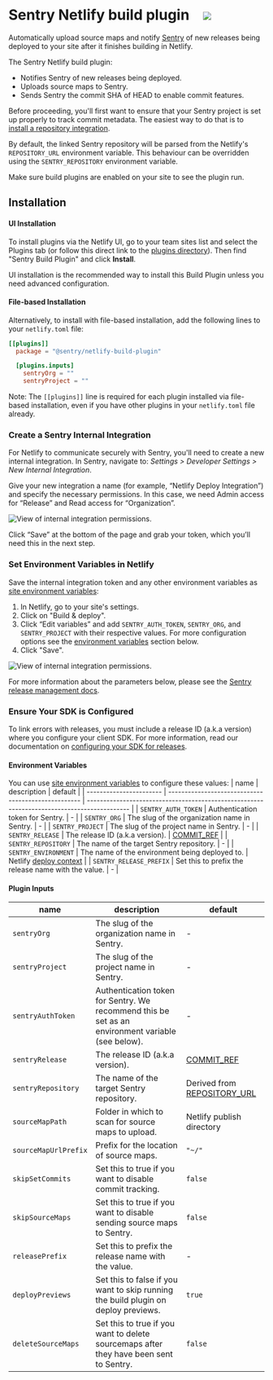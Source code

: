 # Sentry Netlify build plugin &nbsp;&nbsp;&nbsp;<a href="https://app.netlify.com/start/deploy?repository=https://github.com/getsentry/sentry-netlify-build-plugin"><img src="https://www.netlify.com/img/deploy/button.svg"></a>

Automatically upload source maps and notify [Sentry](https://sentry.io/) of new releases being deployed to your site after it finishes building in Netlify.

The Sentry Netlify build plugin:
* Notifies Sentry of new releases being deployed.
* Uploads source maps to Sentry.
* Sends Sentry the commit SHA of HEAD to enable commit features.

Before proceeding, you'll first want to ensure that your Sentry project is set up properly to track commit metadata. The easiest way to do that is to [install a repository integration](https://docs.sentry.io/product/releases/#install-repo-integration).

By default, the linked Sentry repository will be parsed from the Netlify's `REPOSITORY_URL` environment variable. This behaviour can be overridden using the `SENTRY_REPOSITORY` environment variable.

Make sure build plugins are enabled on your site to see the plugin run.

## Installation
#### UI Installation
To install plugins via the Netlify UI, go to your team sites list and select the Plugins tab (or follow this direct link to the [plugins directory](https://app.netlify.com/plugins)). Then find "Sentry Build Plugin" and click **Install**.

UI installation is the recommended way to install this Build Plugin unless you need advanced configuration.

#### File-based Installation
Alternatively, to install with file-based installation, add the following lines to your `netlify.toml` file:

```toml
[[plugins]]
  package = "@sentry/netlify-build-plugin"

  [plugins.inputs]
    sentryOrg = ""
    sentryProject = ""
```

Note: The `[[plugins]]` line is required for each plugin installed via file-based installation, even if you have other plugins in your `netlify.toml` file already.

### Create a Sentry Internal Integration
For Netlify to communicate securely with Sentry, you'll need to create a new internal integration. In Sentry, navigate to: *Settings > Developer Settings > New Internal Integration*.

Give your new integration a name (for example, “Netlify Deploy Integration”) and specify the necessary permissions. In this case, we need Admin access for “Release” and Read access for “Organization”.

![View of internal integration permissions.](images/internal-integration-permissions.png)

Click “Save” at the bottom of the page and grab your token, which you’ll need this in the next step.


### Set Environment Variables in Netlify
Save the internal integration token and any other environment variables as [site environment variables](https://docs.netlify.com/configure-builds/environment-variables/):
1. In Netlify, go to your site's settings.
2. Click on "Build & deploy".
3. Click “Edit variables” and add `SENTRY_AUTH_TOKEN`, `SENTRY_ORG`, and `SENTRY_PROJECT` with their respective values. For more configuration options see the [environment variables](#environment-variables) section below.
4. Click "Save".

![View of internal integration permissions.](images/netlify-environment-variables.png)

For more information about the parameters below, please see the [Sentry release management docs](https://docs.sentry.io/cli/releases/).

### Ensure Your SDK is Configured
To link errors with releases, you must include a release ID (a.k.a version) where you configure your client SDK. For more information, read our documentation on [configuring your SDK for releases](https://docs.sentry.io/workflow/releases/?platform=node#configure-sdk).

#### Environment Variables

You can use [site environment variables](https://docs.netlify.com/configure-builds/environment-variables/) to configure these values:
| name                    | description                                         | default                                                                                     |
| ----------------------- | --------------------------------------------------- | ------------------------------------------------------------------------------------------- |
| `SENTRY_AUTH_TOKEN`     | Authentication token for Sentry.                    | -                                                                                           |
| `SENTRY_ORG`            | The slug of the organization name in Sentry.        | -                                                                                           |
| `SENTRY_PROJECT`        | The slug of the project name in Sentry.             | -                                                                                           |
| `SENTRY_RELEASE`        | The release ID (a.k.a version).                     | [COMMIT_REF](https://docs.netlify.com/configure-builds/environment-variables/#git-metadata) |
| `SENTRY_REPOSITORY`     | The name of the target Sentry repository.           | -                                                                                           |
| `SENTRY_ENVIRONMENT`    | The name of the environment being deployed to.      | Netlify [deploy context](https://docs.netlify.com/site-deploys/overview/#deploy-contexts)   |
| `SENTRY_RELEASE_PREFIX` | Set this to prefix the release name with the value. | -                                                                                           |


#### Plugin Inputs
| name                 | description                                                                                       | default                                                                                                      |
| -------------------- | ------------------------------------------------------------------------------------------------- | ------------------------------------------------------------------------------------------------------------ |
| `sentryOrg`          | The slug of the organization name in Sentry.                                                      | -                                                                                                            |
| `sentryProject`      | The slug of the project name in Sentry.                                                           | -                                                                                                            |
| `sentryAuthToken`    | Authentication token for Sentry. We recommend this be set as an environment variable (see below). | -                                                                                                            |
| `sentryRelease`      | The release ID (a.k.a version).                                                                   | [COMMIT_REF](https://docs.netlify.com/configure-builds/environment-variables/#git-metadata)                  |
| `sentryRepository`   | The name of the target Sentry repository.                                                         | Derived from [REPOSITORY_URL](https://docs.netlify.com/configure-builds/environment-variables/#git-metadata) |
| `sourceMapPath`      | Folder in which to scan for source maps to upload.                                                | Netlify publish directory                                                                                    |
| `sourceMapUrlPrefix` | Prefix for the location of source maps.                                                           | `"~/"`                                                                                                       |
| `skipSetCommits`     | Set this to true if you want to disable commit tracking.                                          | `false`                                                                                                      |
| `skipSourceMaps`     | Set this to true if you want to disable sending source maps to Sentry.                            | `false`                                                                                                      |
| `releasePrefix`      | Set this to prefix the release name with the value.                                               | -                                                                                                            |
| `deployPreviews`     | Set this to false if you want to skip running the build plugin on deploy previews.                | `true`                                                                                                       |
| `deleteSourceMaps` | Set this to true if you want to delete sourcemaps after they have been sent to Sentry.        | `false`                                                                                                      |

